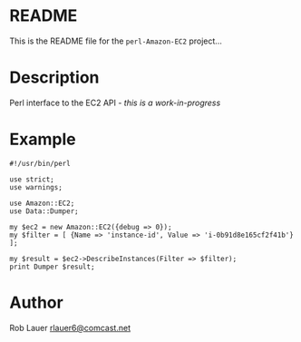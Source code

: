 
# README

This is the README file for the `perl-Amazon-EC2` project...

# Description

Perl interface to the EC2 API - _this is a work-in-progress_

# Example

```
#!/usr/bin/perl

use strict;
use warnings;

use Amazon::EC2;
use Data::Dumper;

my $ec2 = new Amazon::EC2({debug => 0});
my $filter = [ {Name => 'instance-id', Value => 'i-0b91d8e165cf2f41b'} ];

my $result = $ec2->DescribeInstances(Filter => $filter);
print Dumper $result;
```

# Author

Rob Lauer  <rlauer6@comcast.net>
